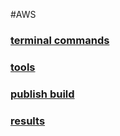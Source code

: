 #AWS

### [terminal commands](cli/README.md)
### [tools](tools/README.md)
### [publish build](publish-build/README.md)

### [results](results/README.md)
